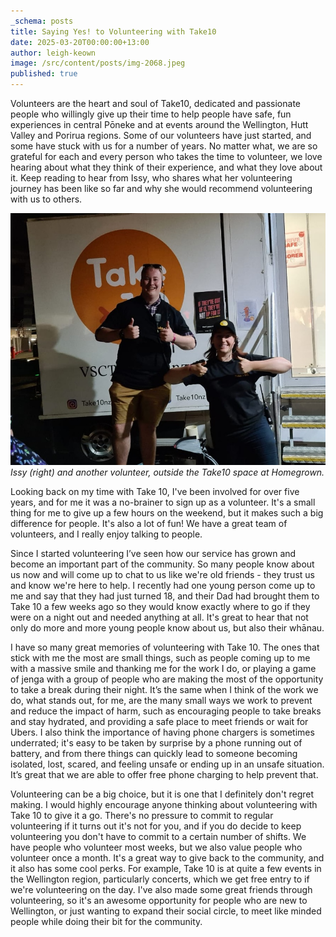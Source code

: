 ```yaml
---
_schema: posts
title: Saying Yes! to Volunteering with Take10
date: 2025-03-20T00:00:00+13:00
author: leigh-keown
image: /src/content/posts/img-2068.jpeg
published: true
---
```

Volunteers are the heart and soul of Take10, dedicated and passionate people who willingly give up their time to help people have safe, fun experiences in central Pōneke and at events around the Wellington, Hutt Valley and Porirua regions. Some of our volunteers have just started, and some have stuck with us for a number of years. No matter what, we are so grateful for each and every person who takes the time to volunteer, we love hearing about what they think of their experience, and what they love about it. Keep reading to hear from Issy, who shares what her volunteering journey has been like so far and why she would recommend volunteering with us to others.

![](/public/img/news/img-20210321-wa0011-002.jpg "Issy &#40;right&#41; and another volunteer, outside the Take 10 space at Homegrown.")*Issy (right) and another volunteer, outside the Take10 space at Homegrown.*

Looking back on my time with Take 10, I've been involved for over five years, and for me it was a no-brainer to sign up as a volunteer. It's a small thing for me to give up a few hours on the weekend, but it makes such a big difference for people. It's also a lot of fun! We have a great team of volunteers, and I really enjoy talking to people.

Since I started volunteering I’ve seen how our service has grown and become an important part of the community. So many people know about us now and will come up to chat to us like we're old friends - they trust us and know we're here to help. I recently had one young person come up to me and say that they had just turned 18, and their Dad had brought them to Take 10 a few weeks ago so they would know exactly where to go if they were on a night out and needed anything at all. It's great to hear that not only do more and more young people know about us, but also their whānau.

I have so many great memories of volunteering with Take 10. The ones that stick with me the most are small things, such as people coming up to me with a massive smile and thanking me for the work I do, or playing a game of jenga with a group of people who are making the most of the opportunity to take a break during their night. It’s the same when I think of the work we do, what stands out, for me, are the many small ways we work to prevent and reduce the impact of harm, such as encouraging people to take breaks and stay hydrated, and providing a safe place to meet friends or wait for Ubers. I also think the importance of having phone chargers is sometimes underrated; it's easy to be taken by surprise by a phone running out of battery, and from there things can quickly lead to someone becoming isolated, lost, scared, and feeling unsafe or ending up in an unsafe situation. It’s great that we are able to offer free phone charging to help prevent that.

Volunteering can be a big choice, but it is one that I definitely don't regret making. I would highly encourage anyone thinking about volunteering with Take 10 to give it a go. There's no pressure to commit to regular volunteering if it turns out it's not for you, and if you do decide to keep volunteering you don't have to commit to a certain number of shifts. We have people who volunteer most weeks, but we also value people who volunteer once a month. It's a great way to give back to the community, and it also has some cool perks. For example, Take 10 is at quite a few events in the Wellington region, particularly concerts, which we get free entry to if we're volunteering on the day. I've also made some great friends through volunteering, so it's an awesome opportunity for people who are new to Wellington, or just wanting to expand their social circle, to meet like minded people while doing their bit for the community.
